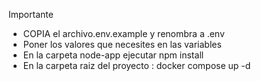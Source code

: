 Importante 
* COPIA el archivo.env.example y renombra a .env  
* Poner los valores que necesites en las variables
* En la carpeta node-app ejecutar npm install
* En la carpeta raiz del proyecto : docker compose up -d

